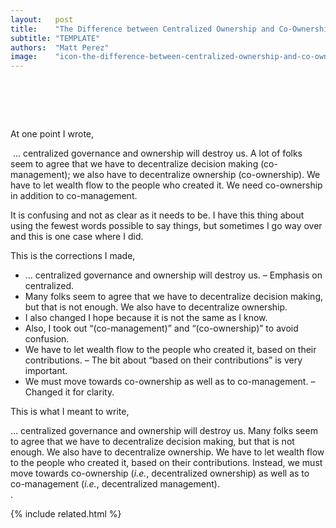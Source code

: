 ```yaml
---
layout:   post
title:    "The Difference between Centralized Ownership and Co-Ownership"
subtitle: "TEMPLATE"
authors:  "Matt Perez"
image:    "icon-the-difference-between-centralized-ownership-and-co-ownership.svg"
---
```


<div style="display:none;">
 <p>Centralized ownership will kill us. Decentralized ownership is beautiful. It is about centralized versus decentralized, not ownership.</p>
</div>

<h1>&nbsp;</h1>
 <p>At one point I wrote,</p>
  <div class="_citation">&nbsp;&hellip; centralized governance and ownership will destroy us. A lot of folks seem to agree that we have to decentralize decision making (co-management); we also have to decentralize ownership (co-ownership). We have to let wealth flow to the people who created it. We need co-ownership in addition to co-management.</div>
 <p>It is confusing and not as clear as it needs to be. I have this thing about using the fewest words possible to say things, but sometimes I go way over and this is one case where I did.</p>
 <p>This is the corrections I made,</p>
  <ul>
   <li><span class="_quotespan">&hellip; <span class="_me">centralized</span> governance and ownership will destroy us.</span> &ndash; Emphasis on <span class="_quotespan">centralized.</span></li>
   <li><span class="_quotespan">Many folks seem to agree that we have to decentralize decision making, but that is not enough. We also have to decentralize ownership.</span></li>
   <li>I also changed <span class="_quotespan">I hope</span> because it is not the same as <span class="_quotespan">I know.</span></li>
   <li>Also, I took out &ldquo;(co-management)&rdquo; and &ldquo;(co-ownership)&rdquo; to avoid confusion.</li>
   <li><span class="_quotespan">We have to let wealth flow to the people who created it, <span class="_me">based on their contributions</span>.</span> &ndash; The bit about &ldquo;based on their contributions&rdquo; is very important.</li>
   <li><span class="_quotespan">We must move towards co-ownership as well as to co-management.</span> &ndash; Changed it for clarity.</li>
  </ul>
 <p>This is what I meant to write,</p>
  <div class="_citation">&hellip; <span class="_me">centralized</span> governance and ownership will destroy us. Many folks seem to agree that we have to decentralize decision making, but that is not enough. We also have to decentralize ownership. We have to let wealth flow to the people who created it, based on their contributions. Instead, we must move towards co-ownership (<em>i.e.</em>, decentralized ownership) as well as to co-management (<em>i.e.</em>, decentralized management).</div>.

{% include related.html %}